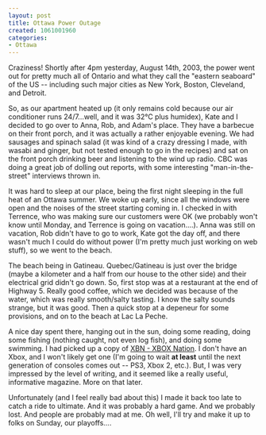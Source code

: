 ```yaml
--- 
layout: post
title: Ottawa Power Outage
created: 1061001960
categories: 
- Ottawa
---
```

Craziness! Shortly after 4pm yesterday, August 14th, 2003, the power went out for pretty much all of Ontario and what they call the "eastern seaboard" of the US -- including such major cities as New York, Boston, Cleveland, and Detroit.

So, as our apartment heated up (it only remains cold because our air conditioner runs 24/7...well, and it was 32&deg;C plus humidex), Kate and I decided to go over to Anna, Rob, and Adam's place. They have a barbecue on their front porch, and it was actually a rather enjoyable evening. We had sausages and spinach salad (it was kind of a crazy dressing I made, with wasabi and ginger, but not tested enough to go in the recipes) and sat on the front porch drinking beer and listening to the wind up radio. CBC was doing a great job of dolling out reports, with some interesting "man-in-the-street" interviews thrown in.
<!--break-->
It was hard to sleep at our place, being the first night sleeping in the full heat of an Ottawa summer. We woke up early, since all the windows were open and the noises of the street starting coming in. I checked in with Terrence, who was making sure our customers were OK (we probably won't know until Monday, and Terrence is going on vacation....). Anna was still on vacation, Rob didn't have to go to work, Kate got the day off, and there wasn't much I could do without power (I'm pretty much just working on web stuff), so we went to the beach.

The beach being in Gatineau. Quebec/Gatineau is just over the bridge (maybe a kilometer and a half from our house to the other side) and their electrical grid didn't go down. So, first stop was at a restaurant at the end of Highway 5. Really good coffee, which we decided was because of the water, which was really smooth/salty tasting. I know the salty sounds strange, but it was good. Then a quick stop at a depeneur for some provisions, and on to the beach at Lac La Peche.

A nice day spent there, hanging out in the sun, doing some reading, doing some fishing (nothing caught, not even log fish), and doing some swimming. I had picked up a copy of <a href="http://www.gamers.com/xbn/index.jsp">XBN - XBOX Nation</a>. I don't have an Xbox, and I won't likely get one (I'm going to wait <strong>at least</strong> until the next generation of consoles comes out -- PS3, Xbox 2, etc.). But, I was very impressed by the level of writing, and it seemed like a really useful, informative magazine. More on that later.

Unfortunately (and I feel really bad about this) I made it back too late to catch a ride to ultimate. And it was probably a hard game. And we probably lost. And people are probably mad at me. Oh well, I'll try and make it up to folks on Sunday, our playoffs....
